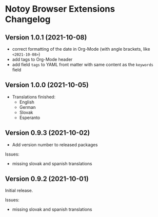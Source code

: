 # Notoy Browser Extensions Changelog

## Version 1.0.1 (2021-10-08)

- correct formatting of the date in Org-Mode (with angle brackets, like `<2021-10-08>`)
- add tags to Org-Mode header
- add field `tags` to YAML front matter with same content as the `keywords` field

## Version 1.0.0 (2021-10-05)

- Translations finished:
  - English
  - German
  - Slovak
  - Esperanto

## Version 0.9.3 (2021-10-02)

- Add version number to released packages

Issues:

- missing slovak and spanish translations

## Version 0.9.2 (2021-10-01)

Initial release.

Issues:

- missing slovak and spanish translations
